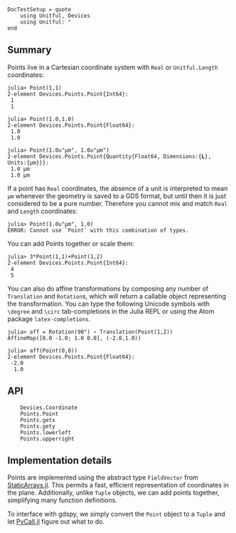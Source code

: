 ```@meta
DocTestSetup = quote
    using Unitful, Devices
    using Unitful: °
end
```
## Summary

Points live in a Cartesian coordinate system with
`Real` or `Unitful.Length` coordinates:

```jldoctest
julia> Point(1,1)
2-element Devices.Points.Point{Int64}:
 1
 1

julia> Point(1.0,1.0)
2-element Devices.Points.Point{Float64}:
 1.0
 1.0

julia> Point(1.0u"μm", 1.0u"μm")
2-element Devices.Points.Point{Quantity{Float64, Dimensions:{𝐋}, Units:{μm}}}:
 1.0 μm
 1.0 μm
```

If a point has `Real` coordinates, the absence of a unit is interpreted to mean
`μm` whenever the geometry is saved to a GDS format, but until then it is just
considered to be a pure number. Therefore you cannot mix and match `Real` and
`Length` coordinates:

```jldoctest
julia> Point(1.0u"μm", 1.0)
ERROR: Cannot use `Point` with this combination of types.
```

You can add Points together or scale them:
```jldoctest
julia> 3*Point(1,1)+Point(1,2)
2-element Devices.Points.Point{Int64}:
 4
 5
```

You can also do affine transformations by composing any number of `Translation`
and `Rotation`s, which will return a callable object representing the
transformation. You can type the following Unicode symbols with `\degree` and
`\circ` tab-completions in the Julia REPL or using the Atom package
`latex-completions`.

```jldoctest
julia> aff = Rotation(90°) ∘ Translation(Point(1,2))
AffineMap([0.0 -1.0; 1.0 0.0], (-2.0,1.0))

julia> aff(Point(0,0))
2-element Devices.Points.Point{Float64}:
 -2.0
  1.0
```

## API

```@docs
    Devices.Coordinate
    Points.Point
    Points.getx
    Points.gety
    Points.lowerleft
    Points.upperright
```

## Implementation details

Points are implemented using the abstract type `FieldVector`
from [StaticArrays.jl](https://github.com/JuliaArrays/StaticArrays.jl).
This permits a fast, efficient representation of
coordinates in the plane. Additionally, unlike `Tuple` objects, we can
add points together, simplifying many function definitions.

To interface with gdspy, we simply convert the `Point` object to a `Tuple` and
let [PyCall.jl](https://github.com/stevengj/PyCall.jl) figure out what to do.
